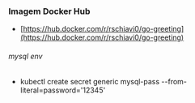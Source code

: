 ### Imagem Docker Hub

- [https://hub.docker.com/r/rschiavi0/go-greeting](https://hub.docker.com/r/rschiavi0/go-greeting)

###### mysql env
- kubectl create secret generic mysql-pass --from-literal=password='12345'
